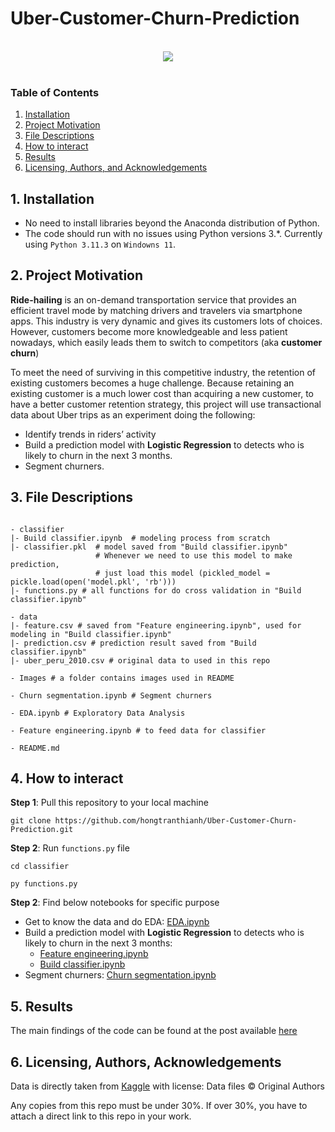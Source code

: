 # Uber-Customer-Churn-Prediction

<br>
<div align="center">
<img src="https://cdn.britannica.com/72/239572-050-F878B4FD/Uber-driver-holds-smartphone-in-car.jpg">
</div>
<br>

### Table of Contents
1. [Installation](#installation)
2. [Project Motivation](#motivation)
3. [File Descriptions](#files)
4. [How to interact](#interact)
5. [Results](#results)
6. [Licensing, Authors, and Acknowledgements](#licensing)

## 1. Installation <a name="installation"></a>
- No need to install libraries beyond the Anaconda distribution of Python.
- The code should run with no issues using Python versions 3.*. Currently using `Python 3.11.3` on `Windowns 11`.

## 2. Project Motivation<a name="motivation"></a>
**Ride-hailing** is an on-demand transportation service that provides an efficient travel mode by matching drivers and travelers via smartphone apps. This industry is very dynamic and gives its customers lots of choices. However, customers become more knowledgeable and less patient nowadays, which easily leads them to switch to competitors (aka **customer churn**)

To meet the need of surviving in this competitive industry, the retention of existing customers becomes a huge challenge. Because retaining an existing customer is a much lower cost than acquiring a new customer, to have a better customer retention strategy, this project will use transactional data about Uber trips as an experiment doing the following:
* Identify trends in riders’ activity
* Build a prediction model with **Logistic Regression** to detects who is likely to churn in the next 3 months.
* Segment churners.

## 3. File Descriptions <a name="files"></a>

```

- classifier
|- Build classifier.ipynb  # modeling process from scratch
|- classifier.pkl  # model saved from "Build classifier.ipynb"
                   # Whenever we need to use this model to make prediction,
                   # just load this model (pickled_model = pickle.load(open('model.pkl', 'rb')))
|- functions.py # all functions for do cross validation in "Build classifier.ipynb"

- data
|- feature.csv # saved from "Feature engineering.ipynb", used for modeling in "Build classifier.ipynb"
|- prediction.csv # prediction result saved from "Build classifier.ipynb"
|- uber_peru_2010.csv # original data to used in this repo

- Images # a folder contains images used in README

- Churn segmentation.ipynb # Segment churners

- EDA.ipynb # Exploratory Data Analysis

- Feature engineering.ipynb # to feed data for classifier

- README.md

```

## 4. How to interact <a name="interact"></a>

**Step 1**: Pull this repository to your local machine
```
git clone https://github.com/hongtranthianh/Uber-Customer-Churn-Prediction.git
```

**Step 2**: Run `functions.py` file
```
cd classifier
```

```
py functions.py
```

**Step 2**: Find below notebooks for specific purpose
* Get to know the data and do EDA: [EDA.ipynb](https://github.com/hongtranthianh/Uber-Customer-Churn-Prediction/blob/main/EDA.ipynb)
* Build a prediction model with **Logistic Regression** to detects who is likely to churn in the next 3 months:
    - [Feature engineering.ipynb](https://github.com/hongtranthianh/Uber-Customer-Churn-Prediction/blob/main/Feature%20engineering.ipynb)
    - [Build classifier.ipynb](https://github.com/hongtranthianh/Uber-Customer-Churn-Prediction/blob/main/classifier/Build%20classifier.ipynb)
* Segment churners: [Churn segmentation.ipynb](https://github.com/hongtranthianh/Uber-Customer-Churn-Prediction/blob/main/Churn%20segmentation.ipynb)

## 5. Results<a name="results"></a>
The main findings of the code can be found at the post available [here](https://medium.com/@ttah.hongtran/customer-churn-prediction-and-analysis-for-uber-ride-hailing-service-fbf1dc75a848)

## 6. Licensing, Authors, Acknowledgements<a name="licensing"></a>

Data is directly taken from [Kaggle](https://www.kaggle.com/datasets/marcusrb/uber-peru-dataset) with license: Data files © Original Authors

Any copies from this repo must be under 30%. If over 30%, you have to attach a direct link to this repo in your work.
